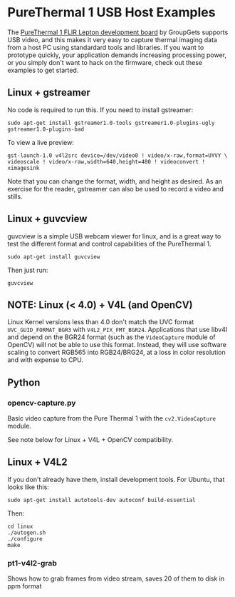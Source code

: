 # PureThermal 1 USB Host Examples

The [PureThermal 1 FLIR Lepton development board](https://groupgets.com/manufacturers/groupgets-labs/products/pure-thermal-1-flir-lepton-dev-kit)
by GroupGets supports USB video, and this makes it very easy to capture thermal imaging data from a host PC
using standardard tools and libraries. If you want to prototype quickly, your application demands increasing
processing power, or you simply don't want to hack on the firmware, check out these examples to get started.


## Linux + gstreamer

No code is required to run this. If you need to install gstreamer:

    sudo apt-get install gstreamer1.0-tools gstreamer1.0-plugins-ugly gstreamer1.0-plugins-bad

To view a live preview:

    gst-launch-1.0 v4l2src device=/dev/video0 ! video/x-raw,format=UYVY \
    videoscale ! video/x-raw,width=640,height=480 ! videoconvert ! ximagesink

Note that you can change the format, width, and height as desired. As an exercise for the reader,
gstreamer can also be used to record a video and stills.


## Linux + guvcview

guvcview is a simple USB webcam viewer for linux, and is a great way to test the different format and
control capabilities of the PureThermal 1.

    sudo apt-get install guvcview

Then just run:

    guvcview


## NOTE: Linux (< 4.0) + V4L (and OpenCV)

Linux Kernel versions less than 4.0 don't match the UVC format `UVC_GUID_FORMAT_BGR3` with `V4L2_PIX_FMT_BGR24`.
Applications that use libv4l and depend on the BGR24 format (such as the `VideoCapture` module of OpenCV) will not
be able to use this format. Instead, they will use software scaling to convert RGB565 into RGB24/BRG24, at a
loss in color resolution and with expense to CPU.


## Python

### opencv-capture.py

Basic video capture from the Pure Thermal 1 with the `cv2.VideoCapture` module.

See note below for Linux + V4L + OpenCV compatibility.


## Linux + V4L2

If you don't already have them, install development tools. For Ubuntu, that looks like this:

    sudo apt-get install autotools-dev autoconf build-essential

Then:

    cd linux
    ./autogen.sh
    ./configure
    make

### pt1-v4l2-grab

Shows how to grab frames from video stream, saves 20 of them to disk in ppm format


